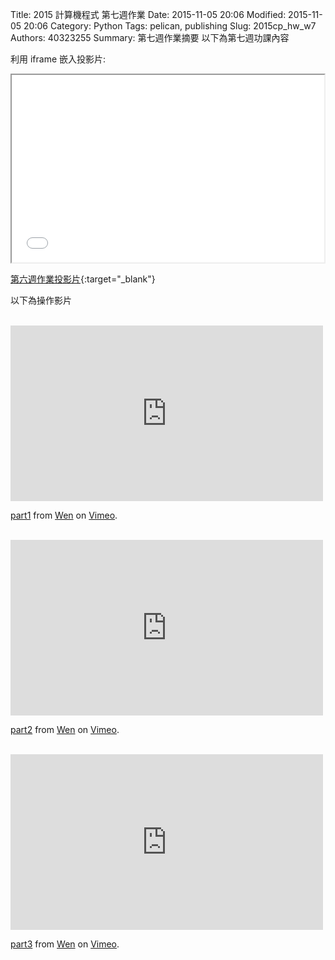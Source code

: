 Title: 2015 計算機程式 第七週作業
Date: 2015-11-05 20:06
Modified: 2015-11-05 20:06
Category: Python
Tags: pelican, publishing
Slug: 2015cp_hw_w7
Authors: 40323255
Summary: 第七週作業摘要
以下為第七週功課內容

利用 iframe 嵌入投影片:

<iframe src="simplest5.html" width="500" height="300"></iframe>

[第六週作業投影片](simplest5.html){:target="_blank"}
<br/>
<p>以下為操作影片<p>

<br/>
<iframe src="https://player.vimeo.com/video/144589840" width="500" height="281" frameborder="0" webkitallowfullscreen mozallowfullscreen allowfullscreen></iframe>
<p><a href="https://vimeo.com/144589840">part1</a> from <a href="https://vimeo.com/user45488436">Wen</a> on <a href="https://vimeo.com">Vimeo</a>.</p>
<br/>
<iframe src="https://player.vimeo.com/video/144590229" width="500" height="281" frameborder="0" webkitallowfullscreen mozallowfullscreen allowfullscreen></iframe>
<p><a href="https://vimeo.com/144590229">part2</a> from <a href="https://vimeo.com/user45488436">Wen</a> on <a href="https://vimeo.com">Vimeo</a>.</p>
<br/>
<iframe src="https://player.vimeo.com/video/144592242" width="500" height="281" frameborder="0" webkitallowfullscreen mozallowfullscreen allowfullscreen></iframe>
<p><a href="https://vimeo.com/144592242">part3</a> from <a href="https://vimeo.com/user45488436">Wen</a> on <a href="https://vimeo.com">Vimeo</a>.</p>